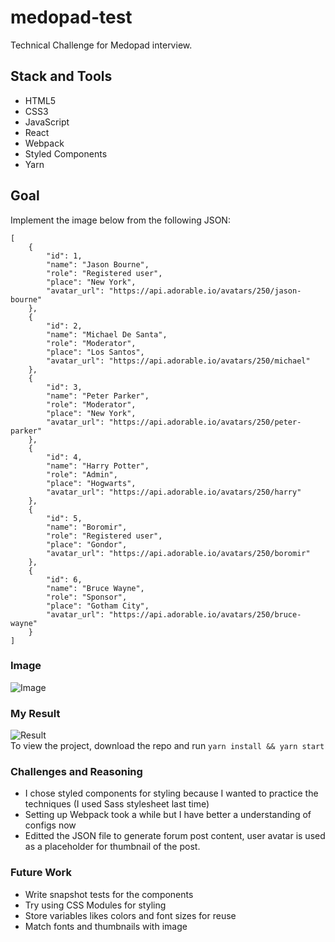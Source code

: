 # medopad-test
Technical Challenge for Medopad interview.   

## Stack and Tools  
- HTML5  
- CSS3  
- JavaScript  
- React  
- Webpack  
- Styled Components  
- Yarn

## Goal 
Implement the image below from the following JSON: 
```
[
    {
        "id": 1,
        "name": "Jason Bourne",
        "role": "Registered user",
        "place": "New York",
        "avatar_url": "https://api.adorable.io/avatars/250/jason-bourne"
    },
    {
        "id": 2,
        "name": "Michael De Santa",
        "role": "Moderator",
        "place": "Los Santos",
        "avatar_url": "https://api.adorable.io/avatars/250/michael"
    },
    {
        "id": 3,
        "name": "Peter Parker",
        "role": "Moderator",
        "place": "New York",
        "avatar_url": "https://api.adorable.io/avatars/250/peter-parker"
    },
    {
        "id": 4,
        "name": "Harry Potter",
        "role": "Admin",
        "place": "Hogwarts",
        "avatar_url": "https://api.adorable.io/avatars/250/harry"
    },
    {
        "id": 5,
        "name": "Boromir",
        "role": "Registered user",
        "place": "Gondor",
        "avatar_url": "https://api.adorable.io/avatars/250/boromir"
    },
    {
        "id": 6,
        "name": "Bruce Wayne",
        "role": "Sponsor",
        "place": "Gotham City",
        "avatar_url": "https://api.adorable.io/avatars/250/bruce-wayne"
    }
]
```

### Image  
![Image](https://i.imgur.com/hNI8uYkl.png)
### My Result
![Result](https://i.imgur.com/6QGHFvkl.png)  
To view the project, download the repo and run ``` yarn install && yarn start ```
### Challenges and Reasoning
- I chose styled components for styling because I wanted to practice the techniques (I used Sass stylesheet last time)  
- Setting up Webpack took a while but I have better a understanding of configs now  
- Editted the JSON file to generate forum post content, user avatar is used as a placeholder for thumbnail of the post.

### Future Work  
- Write snapshot tests for the components
- Try using CSS Modules for styling  
- Store variables likes colors and font sizes for reuse 
- Match fonts and thumbnails with image  

